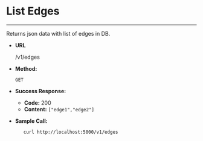 # List Edges

----
  Returns json data with list of edges in DB.

* **URL**

  /v1/edges

* **Method:**

  `GET`
  
* **Success Response:**

  * **Code:** 200
  * **Content:** `["edge1","edge2"]`

* **Sample Call:**

  ```shell
     curl http://localhost:5000/v1/edges
  ```
